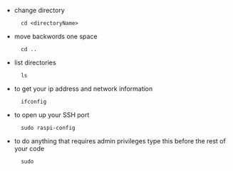 - change directory 

		cd <directoryName>

- move backwords one space

		cd ..

- list directories

		ls

- to get your ip address and network information

		ifconfig

- to open up your SSH port

		sudo raspi-config
- to do anything that requires admin privileges type this before the rest of your code

		sudo

